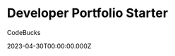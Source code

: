---
title: Developer Portfolio Starter
github: https://github.com/codebucks27/Next.js-Developer-Portfolio-Starter-Code
demo: https://minimal-nextjs-portfolio-website.vercel.app/
author: CodeBucks
author_link: https://github.com/codebucks27
date: 2023-04-30T00:00:00.000Z
description: >-
  Build a stunning portfolio website with Next.js, Tailwind CSS and
  Framer-motion.
ssg:
  - Nextjs
css:
  - Tailwind
cms: null
category:
  - Portfolio
draft: false
publish_date: '2023-03-20T08:11:17Z'
update_date: '2023-05-01T18:13:17Z'
github_star: 185
github_fork: 117
---